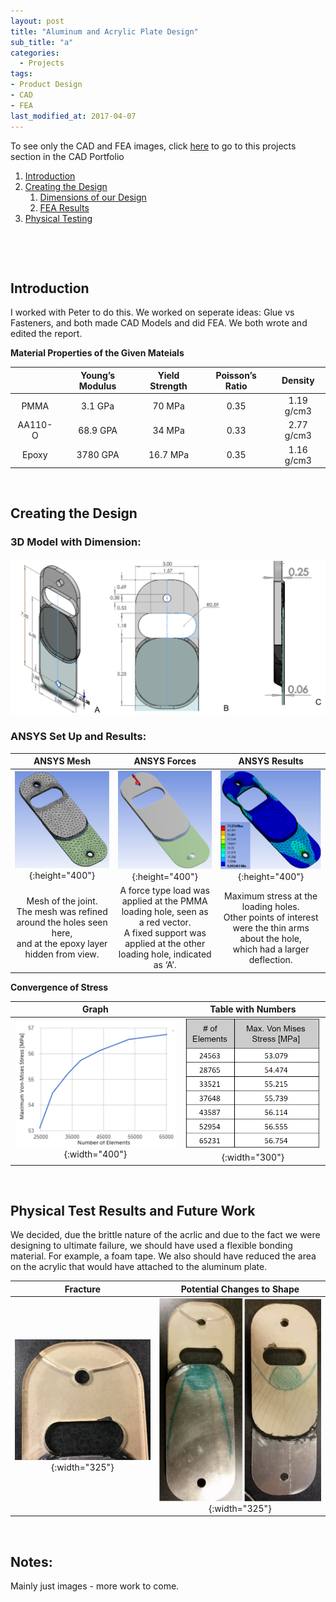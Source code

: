 ```yaml
---
layout: post
title: "Aluminum and Acrylic Plate Design"
sub_title: "a"
categories:
  - Projects
tags:
- Product Design
- CAD
- FEA
last_modified_at: 2017-04-07 
---
```


To see only the CAD and FEA images, click [here](https://96yrlee.github.io/CAD_Portfolio.html#3) to go to this projects section in the CAD Portfolio

1. [Introduction](#1)
2. [Creating the Design](#2)
    1. [Dimensions of our Design](#2a)
    2. [FEA Results](#2b)
3. [Physical Testing](#3)

<p>&nbsp;</p> 
<p>&nbsp;</p> 

## Introduction <a name="1"></a>

I worked with Peter to do this. We worked on seperate ideas: Glue vs Fasteners, and both made CAD Models and did FEA. We both wrote and edited the report.

**Material Properties of the Given Mateials**

|          | Young’s Modulus | Yield Strength | Poisson’s Ratio | Density    |
|:--------:|:---------------:|:--------------:|:---------------:|:----------:|
| PMMA     | 3.1 GPa         | 70 MPa         | 0.35            | 1.19 g/cm3 |
| AA110-O  | 68.9 GPA        | 34 MPa         | 0.33            | 2.77 g/cm3 |
| Epoxy    | 3780 GPA        |  16.7 MPa      | 0.35            | 1.16 g/cm3 |


<p>&nbsp;</p> 

## Creating the Design <a name="2"></a>

### 3D Model with Dimension: <a name="2a"></a>
![img](/images/portfolio/LapJointModel.PNG "3D Soldiworks Model Lapjoint")

### ANSYS Set Up and Results: <a name="2b"></a>

| ANSYS Mesh | ANSYS Forces | ANSYS Results |
|:---: | :---: |:---:|
| ![img](/images/portfolio/LapJointFEAmesh.PNG "ANSYS Model Lapjoint Mesh"){:height="400"} | ![img](/images/portfolio/LapJointFEAforceApp.PNG "ANSYS Model Lapjoint Force"){:height="400"} | ![img](/images/portfolio/LapJointFEAresults.PNG "ANSYS Model Lapjoint Results"){:height="400"} |
| Mesh of the joint.<br> The mesh was refined around the holes seen here, <br> and at the epoxy layer hidden from view. | A force type load was applied at the PMMA loading hole, seen as a red vector.<br> A fixed support was applied at the other loading hole, indicated as ‘A’. | Maximum stress at the loading holes.<br> Other points of interest were the thin arms about the hole, <br> which had a larger deflection. 

**Convergence of Stress**

Graph | Table with Numbers
:---: | :-------------: 
![img](/images/projects/lapjoint/convergence.PNG "Graph over 7 Simulations"){:width="400"} | ![img](/images/projects/lapjoint/convergence_graph.PNG "Table of the Graph"){:width="300"} 

<p>&nbsp;</p> 

## Physical Test Results and Future Work <a name="3"></a>

We decided, due the brittle nature of the acrlic and due to the fact we were designing to ultimate failure, we should have used a flexible bonding material. For example, a foam tape. We also should have reduced the area on the acrylic that would have attached to the aluminum plate.

Fracture | Potential Changes to Shape
:---: | :-------------: 
![img](/images/projects/lapjoint/fracture.PNG "Fracture at the Loading Hole"){:width="325"} | ![img](/images/projects/lapjoint/redesign1.PNG "Reduce Acrylic surface as much as possible"){:width="325"} 

<p>&nbsp;</p> 

## Notes:
Mainly just images - more work to come.

[comment]: # ( https://docs.google.com/document/d/17K0F__KHE0_OucAYsHTP6rZ27Ffs976daDUDKpbk3n4/edit )

